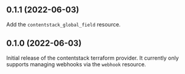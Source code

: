 ## 0.1.1 (2022-06-03)

Add the `contentstack_global_field` resource.


## 0.1.0 (2022-06-03)

Initial release of the contentstack terraform provider. It currently only
supports managing webhooks via the `webhook` resource.
